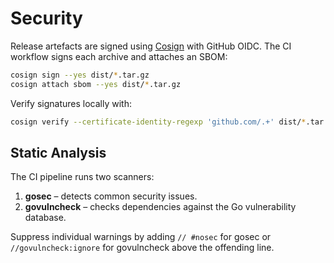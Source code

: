 # Security

Release artefacts are signed using [Cosign](https://github.com/sigstore/cosign) with GitHub OIDC. The CI workflow signs each archive and attaches an SBOM:

```bash
cosign sign --yes dist/*.tar.gz
cosign attach sbom --yes dist/*.tar.gz
```

Verify signatures locally with:

```bash
cosign verify --certificate-identity-regexp 'github.com/.+' dist/*.tar.gz
```

## Static Analysis

The CI pipeline runs two scanners:

1. **gosec** – detects common security issues.
2. **govulncheck** – checks dependencies against the Go vulnerability database.

Suppress individual warnings by adding `// #nosec` for gosec or `//govulncheck:ignore` for govulncheck above the offending line.
